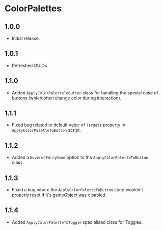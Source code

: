 # ColorPalettes

## 1.0.0

- Initial release.

## 1.0.1

- Refreshed GUIDs

## 1.1.0

- Added `ApplyColorPaletteToButton` class for handling the special case of buttons (which often change color during interaction).

## 1.1.1

- Fixed bug related to default value of `Targets` property in `ApplyColorPaletteToButton` script.

## 1.1.2

- Added a `hoveredEntryName` option to the `ApplyColorPaletteToButton` class.

## 1.1.3

- Fixed a bug where the `ApplyColorPaletteToButton` state wouldn't properly reset if it's gameObject was disabled.

## 1.1.4

- Added `ApplyColorPaletteToToggle` specialized class for Toggles.